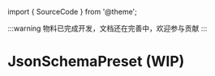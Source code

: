import { SourceCode } from '@theme';

:::warning
物料已完成开发，文档还在完善中，欢迎参与贡献
:::

# JsonSchemaPreset (WIP)

<SourceCode href="https://github.com/bytedance/flowgram.ai/tree/main/packages/materials/form-materials/src/plugins/json-schema-preset" />
